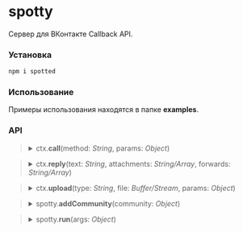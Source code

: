 # spotty

Сервер для ВКонтакте Callback API.

### Установка
```sh
npm i spotted
```

### Использование
Примеры использования находятся в папке **examples**.

### API
> <details>
>   <summary>ctx.<b>call</b>(method: <i>String</i>, params: <i>Object</i>)</summary>
> 
>   Вызывает методы API ВКонтакте.  
>   <sub>[L21, APIClient.js](https://github.com/olnaz/spotty/blob/master/lib/APIClient.js#L21)</sub>
> </details>

> <details>
>   <summary>ctx.<b>reply</b>(text: <i>String</i>, attachments: <i>String/Array</i>, forwards: <i>String/Array</i>)</summary>
> 
>   Позволяет быстро отвечать на входящие сообщения.  
>   <sub>[L50, APIClient.js](https://github.com/olnaz/spotty/blob/master/lib/APIClient.js#L50)</sub>
> </details>

> <details>
>   <summary>ctx.<b>upload</b>(type: <i>String</i>, file: <i>Buffer/Stream</i>, params: <i>Object</i>)</summary>
> 
>   Позволяет загружать изображения / документы во ВКонтакте от имени сообщества.  
>   <sub>[L84, APIClient.js](https://github.com/olnaz/spotty/blob/master/lib/APIClient.js#L84)</sub>
> </details>

> <details>
>   <summary>spotty.<b>addCommunity</b>(community: <i>Object</i>)</summary>
> 
>   Добавляет сообщество в список обрабатываемых.  
>   Объект **community** должен содержать четыре обязательных свойства.
> 
>   | Property         | Type      | Requried  |
>   |------------------|-----------|----------:|
>   | accessToken      | String    | yes       |
>   | confirmationCode | String    | yes       |
>   | id               | Number    | yes       |
>   | secretKey        | String    | yes       |
> 
>   <sub>[L43, Application.js](https://github.com/olnaz/spotty/blob/master/lib/Application.js#L43)</sub>
> </details>

> <details>
>   <summary>spotty.<b>run</b>(args: <i>Object</i>)</summary>
> 
>   Запускает прослушивание входящих POST-запросов от ВКонтакте.  
>   Объект **args** может содержать перечисленные ниже свойства.
>   
>   | Property | Type    | Requried  | Default |
>   |----------|---------|----------:|--------:|
>   | port     | Number  | no        | 8080    |
> 
>   <sub>[L58, Application.js](https://github.com/olnaz/spotty/blob/master/lib/Application.js#L58)</sub>
> </details>
